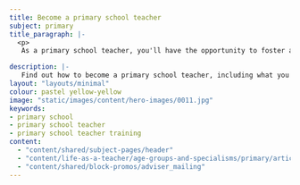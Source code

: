 ```yaml
---
title: Become a primary school teacher
subject: primary
title_paragraph: |-
  <p>
   As a primary school teacher, you'll have the opportunity to foster a love of learning in pupils from the very beginning. You'll create a supportive and vibrant classroom environment where pupils can experience the joy of learning.</p>

description: |-
   Find out how to become a primary school teacher, including what you'll teach and if it's the right career for you.
layout: "layouts/minimal"
colour: pastel yellow-yellow
image: "static/images/content/hero-images/0011.jpg"
keywords:
- primary school
- primary school teacher
- primary school teacher training
content:
  - "content/shared/subject-pages/header"
  - "content/life-as-a-teacher/age-groups-and-specialisms/primary/article"
  - "content/shared/block-promos/adviser_mailing"
---
```


